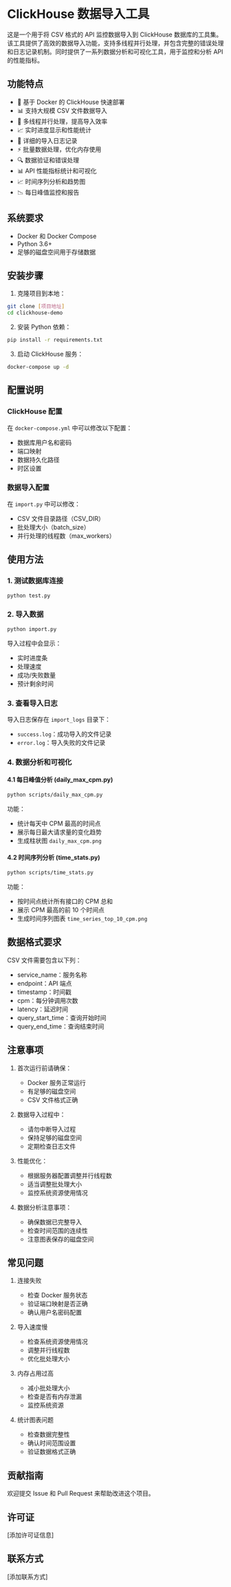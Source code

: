 # ClickHouse 数据导入工具

这是一个用于将 CSV 格式的 API 监控数据导入到 ClickHouse 数据库的工具集。该工具提供了高效的数据导入功能，支持多线程并行处理，并包含完整的错误处理和日志记录机制。同时提供了一系列数据分析和可视化工具，用于监控和分析 API 的性能指标。

## 功能特点

- 🚀 基于 Docker 的 ClickHouse 快速部署
- 📊 支持大规模 CSV 文件数据导入
- 🔄 多线程并行处理，提高导入效率
- 📈 实时进度显示和性能统计
- 📝 详细的导入日志记录
- ⚡ 批量数据处理，优化内存使用
- 🔍 数据验证和错误处理
- 📊 API 性能指标统计和可视化
- 📈 时间序列分析和趋势图
- 📉 每日峰值监控和报告

## 系统要求

- Docker 和 Docker Compose
- Python 3.6+
- 足够的磁盘空间用于存储数据

## 安装步骤

1. 克隆项目到本地：
```bash
git clone [项目地址]
cd clickhouse-demo
```

2. 安装 Python 依赖：
```bash
pip install -r requirements.txt
```

3. 启动 ClickHouse 服务：
```bash
docker-compose up -d
```

## 配置说明

### ClickHouse 配置
在 `docker-compose.yml` 中可以修改以下配置：
- 数据库用户名和密码
- 端口映射
- 数据持久化路径
- 时区设置

### 数据导入配置
在 `import.py` 中可以修改：
- CSV 文件目录路径（CSV_DIR）
- 批处理大小（batch_size）
- 并行处理的线程数（max_workers）

## 使用方法

### 1. 测试数据库连接
```bash
python test.py
```

### 2. 导入数据
```bash
python import.py
```

导入过程中会显示：
- 实时进度条
- 处理速度
- 成功/失败数量
- 预计剩余时间

### 3. 查看导入日志
导入日志保存在 `import_logs` 目录下：
- `success.log`：成功导入的文件记录
- `error.log`：导入失败的文件记录

### 4. 数据分析和可视化

#### 4.1 每日峰值分析 (daily_max_cpm.py)
```bash
python scripts/daily_max_cpm.py
```
功能：
- 统计每天中 CPM 最高的时间点
- 展示每日最大请求量的变化趋势
- 生成柱状图 `daily_max_cpm.png`

#### 4.2 时间序列分析 (time_stats.py)
```bash
python scripts/time_stats.py
```
功能：
- 按时间点统计所有接口的 CPM 总和
- 展示 CPM 最高的前 10 个时间点
- 生成时间序列图表 `time_series_top_10_cpm.png`

## 数据格式要求

CSV 文件需要包含以下列：
- service_name：服务名称
- endpoint：API 端点
- timestamp：时间戳
- cpm：每分钟调用次数
- latency：延迟时间
- query_start_time：查询开始时间
- query_end_time：查询结束时间

## 注意事项

1. 首次运行前请确保：
   - Docker 服务正常运行
   - 有足够的磁盘空间
   - CSV 文件格式正确

2. 数据导入过程中：
   - 请勿中断导入过程
   - 保持足够的磁盘空间
   - 定期检查日志文件

3. 性能优化：
   - 根据服务器配置调整并行线程数
   - 适当调整批处理大小
   - 监控系统资源使用情况

4. 数据分析注意事项：
   - 确保数据已完整导入
   - 检查时间范围的连续性
   - 注意图表保存的磁盘空间

## 常见问题

1. 连接失败
   - 检查 Docker 服务状态
   - 验证端口映射是否正确
   - 确认用户名密码配置

2. 导入速度慢
   - 检查系统资源使用情况
   - 调整并行线程数
   - 优化批处理大小

3. 内存占用过高
   - 减小批处理大小
   - 检查是否有内存泄漏
   - 监控系统资源

4. 统计图表问题
   - 检查数据完整性
   - 确认时间范围设置
   - 验证数据格式正确

## 贡献指南

欢迎提交 Issue 和 Pull Request 来帮助改进这个项目。

## 许可证

[添加许可证信息]

## 联系方式

[添加联系方式] 
